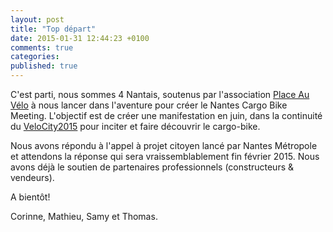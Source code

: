 ```yaml
---
layout: post
title: "Top départ"
date: 2015-01-31 12:44:23 +0100
comments: true
categories: 
published: true
---
```


C'est parti, nous sommes 4 Nantais, soutenus par l'association [Place Au Vélo] à nous lancer dans l'aventure pour créer le Nantes Cargo Bike Meeting.
L'objectif est de créer une manifestation en juin, dans la continuité du [VeloCity2015] pour inciter et faire découvrir le cargo-bike.

Nous avons répondu à l'appel à projet citoyen lancé par Nantes Métropole et attendons la réponse qui sera vraissemblablement fin février 2015.
Nous avons déjà le soutien de partenaires professionnels (constructeurs & vendeurs).

A bientôt!

Corinne, Mathieu, Samy et Thomas.


[Place Au Vélo]: http://www.placeauvelo-nantes.fr/
[VeloCity2015]: http://www.velo-city2015.com/


